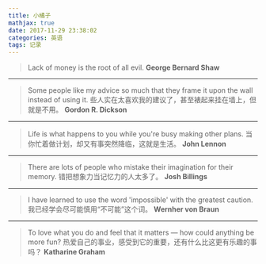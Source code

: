 ```yaml
---
title: 小橘子
mathjax: true
date: 2017-11-29 23:38:02
categories: 英语
tags: 记录
---
```


> Lack of money is the root of all evil.
> **George Bernard Shaw**
***
> Some people like my advice so much that they frame it upon the wall instead of using it. 
> 些人实在太喜欢我的建议了，甚至裱起来挂在墙上，但就是不用。
> **Gordon R. Dickson**
***
> Life is what happens to you while you're busy making other plans. 
> 当你忙着做计划，却又有事突然降临，这就是生活。
> **John Lennon**
***
> There are lots of people who mistake their imagination for their memory. 
> 错把想象力当记忆力的人太多了。
> **Josh Billings**
***
> I have learned to use the word 'impossible' with the greatest caution.
> 我已经学会尽可能慎用“不可能”这个词。
> **Wernher von Braun**
***
> To love what you do and feel that it matters — how could anything be more fun?
> 热爱自己的事业，感受到它的重要，还有什么比这更有乐趣的事吗？
> **Katharine Graham**
